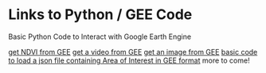 <html>
<body>

<h1>Links to Python / GEE Code</h1>
<p>Basic Python Code to Interact with Google Earth Engine</p>
<a href="https://github.com/GeeAraya/code_spot/blob/master/getGEENDVIImage.py">get NDVI from GEE</a>
<a href="https://github.com/GeeAraya/code_spot/blob/master/getGEEVideo.py">get a video from GEE</a>
<a href="https://github.com/GeeAraya/code_spot/blob/master/getGeeImage.py">get an image from GEE</a>
<a href="https://github.com/GeeAraya/code_spot/blob/master/get_json_gee_aoi.py">basic code to load a json file containing Area of Interest in GEE format</a>
more to come!
</body>
</html>
